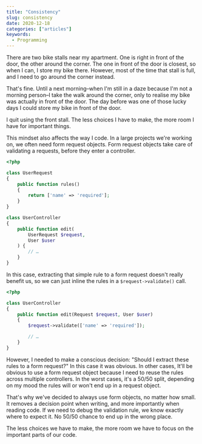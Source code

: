 ```yaml
---
title: "Consistency"
slug: consistency
date: 2020-12-18
categories: ["articles"]
keywords:
  - Programming
---
```


There are two bike stalls near my apartment. One is right in front of the door, the other around the corner. The one in front of the door is closest, so when I can, I store my bike there. However, most of the time that stall is full, and I need to go around the corner instead.

That's fine. Until a next morning–when I'm still in a daze because I'm not a morning person–I take the walk around the corner, only to realise my bike was actually in front of the door. The day before was one of those lucky days I could store my bike in front of the door.

I quit using the front stall. The less choices I have to make, the more room I have for important things.

<!--more-->

This mindset also affects the way I code. In a large projects we're working on, we often need form request objects. Form request objects take care of validating a requests, before they enter a controller.

```php
<?php

class UserRequest
{
    public function rules()
    {
        return ['name' => 'required'];
    }
}

class UserController
{
    public function edit(
        UserRequest $request,
        User $user
    ) {
        // …
    }
}
```

In this case, extracting that simple rule to a form request doesn't really benefit us, so we can just inline the rules in a  `$request->validate()` call.

```php
<?php

class UserController
{
    public function edit(Request $request, User $user)
    {
        $request->validate(['name' => 'required']);

        // …
    }
}
```

However, I needed to make a conscious decision: "Should I extract these rules to a form request?" In this case it was obvious. In other cases, It'll be obvious to use a form request object because I need to reuse the rules across multiple controllers. In the worst cases, it's a 50/50 split, depending on my mood the rules will or won't end up in a request object.

That's why we've decided to always use form objects, no matter how small. It removes a decision point when writing, and more importantly when reading code. If we need to debug the validation rule, we know exactly where to expect it. No 50/50 chance to end up in the wrong place.

The less choices we have to make, the more room we have to focus on the important parts of our code.
